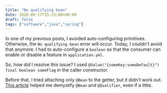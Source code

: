 ```yaml
---
title: "No qualifying bean"
date: 2020-09-17T15:23:00+08:00
draft: false
tags: ["software","java","spring"]
---
```

In one of my previous posts, I avoided auto-configuring primitives. Otherwise, the `No qualifying bean` error will occur. Today, I couldn't avoid that anymore. I had to auto-configure a `boolean` so that the consumer can enable or disable a feature in `application.yml`.

So, how did I resolve this issue? I used `@Value("{someKey:someDefault}") final boolean someFlag` in the caller constructor.

Before that, I tried attaching only `@Bean` to the getter, but it didn't work out. [This article](https://www.logicbig.com/tutorials/spring-framework/spring-core/inject-bean-by-name.html) helped me demystify `@Bean` and `@Qualifier`, even if a little.
